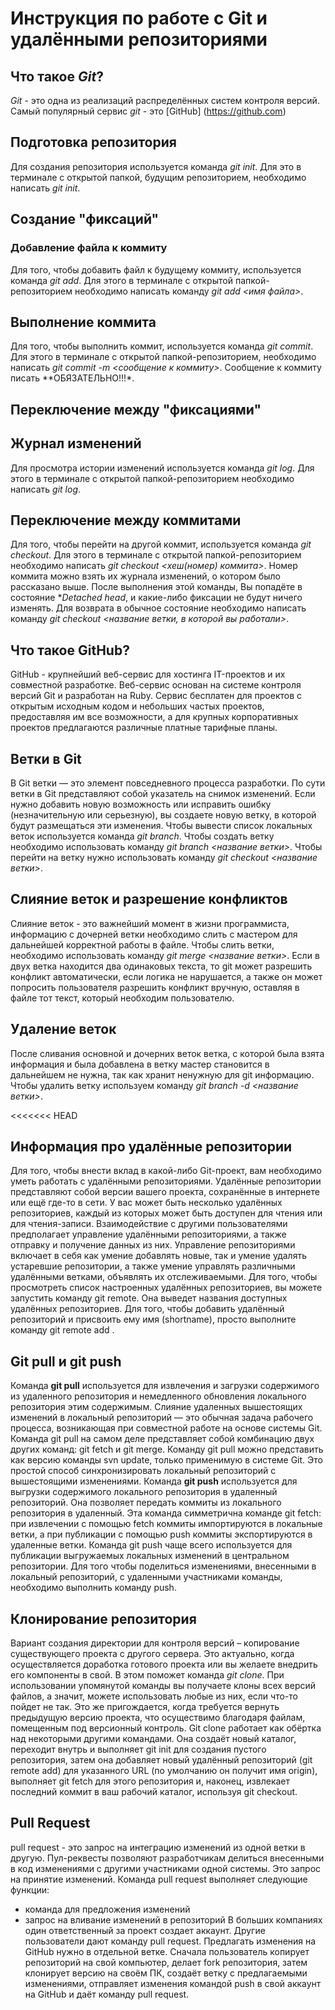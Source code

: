 # Инструкция по работе с Git и удалёнными репозиториями

## Что такое *Git*?
*Git* - это одна из реализаций распределённых систем контроля версий. Самый популярный сервис *git* - это [GitHub] (https://github.com)
## Подготовка репозитория
Для создания репозитория используется команда *git init*. Для это в терминале с открытой папкой, будущим репозиторием, необходимо написать *git init*.
## Создание "фиксаций"

### Добавление файла к коммиту
Для того, чтобы добавить файл к будущему коммиту, используется команда *git add*. Для этого в терминале с открытой папкой-репозиторием необходимо написать команду *git add <имя файла>*.

## Выполнение коммита 
Для того, чтобы выполнить коммит, используется команда *git commit*. Для этого в терминале с открытой папкой-репозиторием, необходимо написать *git commit -m <сообщение к коммиту>*. Сообщение к коммиту писать **ОБЯЗАТЕЛЬНО!!!*.

## Переключение между "фиксациями"

## Журнал изменений
Для просмотра истории изменений используется команда *git log*. Для этого в терминале с открытой папкой-репозиторием необходимо написать *git log*.

## Переключение между коммитами
Для того, чтобы перейти на другой коммит, используется команда *git checkout*. Для этого в терминале с открытой папкой-репозиторием необходимо написать *git checkout <хеш(номер) коммита>*. Номер коммита можно взять их журнала изменений, о котором было рассказано выше. После выполнения этой команды, Вы попадёте в состояние **Detached head*, и какие-либо фиксации не будут ничего изменять. Для возврата в обычное состояние необходимо написать команду *git checkout <название ветки, в  которой вы работали>*.

## Что такое GitHub?
GitHub - крупнейший веб-сервис для хостинга IT-проектов и их совместной разработке. Веб-сервис основан на системе контроля версий Git и разработан на Ruby. Сервис бесплатен для проектов с открытым исходным кодом и небольших частых проектов, предоставляя им все возможности, а для крупных корпоративных проектов предлагаются различные платные тарифные планы.

## Ветки в Git
В Git ветки — это элемент повседневного процесса разработки. По сути ветки в Git представляют собой указатель на снимок изменений. Если нужно добавить новую возможность или исправить ошибку (незначительную или серьезную), вы создаете новую ветку, в которой будут размещаться эти изменения. Чтобы вывести список локальных веток используется команда *git branch*. Чтобы создать ветку необходимо использовать команду *git branch <название ветки>*. Чтобы перейти на ветку нужно использовать команду *git checkout <название ветки>*.

## Слияние веток и разрешение конфликтов
Слияние веток - это важнейший момент в жизни программиста, информацию с дочерней ветки необходимо слить с мастером для дальнейшей корректной работы в файле. Чтобы слить ветки, необходимо использовать команду *git merge <название ветки>*. Если в двух ветка находится два одинаковых текста, то git может разрешить конфликт автоматически, если логика не нарушается, а также он может попросить  пользователя разрешить конфликт вручную, оставляя в файле тот текст, который необходим пользователю.

## Удаление веток
После сливания основной и дочерних веток ветка, с которой была взята информация и была добавлена в ветку мастер становится в дальнейшем не нужна, так как хранит ненужную для git информацию. Чтобы удалить ветку используем команду *git branch -d <название ветки>*.

<<<<<<< HEAD
## Информация про удалённые репозитории
Для того, чтобы внести вклад в какой-либо Git-проект, вам необходимо уметь работать с удалёнными репозиториями. Удалённые репозитории представляют собой версии вашего проекта, сохранённые в интернете или ещё где-то в сети. У вас может быть несколько удалённых репозиториев, каждый из которых может быть доступен для чтения или для чтения-записи. Взаимодействие с другими пользователями предполагает управление удалёнными репозиториями, а также отправку и получение данных из них. Управление репозиториями включает в себя как умение добавлять новые, так и умение удалять устаревшие репозитории, а также умение управлять различными удалёнными ветками, объявлять их отслеживаемыми. Для того, чтобы просмотреть список настроенных удалённых репозиториев, вы можете запустить команду git remote. Она выведет названия доступных удалённых репозиториев. Для того, чтобы добавить удалённый репозиторий и присвоить ему имя (shortname), просто выполните команду git remote add <shortname>.

## Git pull и git push
Команда **git pull** используется для извлечения и загрузки содержимого из удаленного репозитория и немедленного обновления локального репозитория этим содержимым. Слияние удаленных вышестоящих изменений в локальный репозиторий — это обычная задача рабочего процесса, возникающая при совместной работе на основе системы Git. Команда git pull на самом деле представляет собой комбинацию двух других команд: git fetch и git merge. Команду git pull можно представить как версию команды svn update, только применимую в системе Git. Это простой способ синхронизировать локальный репозиторий с вышестоящими изменениями. Команда **git push** используется для выгрузки содержимого локального репозитория в удаленный репозиторий. Она позволяет передать коммиты из локального репозитория в удаленный. Эта команда симметрична команде git fetch: при извлечении с помощью fetch коммиты импортируются в локальные ветки, а при публикации с помощью push коммиты экспортируются в удаленные ветки. Команда git push чаще всего используется для публикации выгружаемых локальных изменений в центральном репозитории. Для того чтобы поделиться изменениями, внесенными в локальный репозиторий, с удаленными участниками команды, необходимо выполнить команду push.

## Клонирование репозитория
 Вариант создания директории для контроля версий – копирование существующего проекта с другого сервера. Это актуально, когда осуществляется доработка готового проекта или вы желаете внедрить его компоненты в свой. В этом поможет команда *git clone*. При использовании упомянутой команды вы получаете клоны всех версий файлов, а значит, можете использовать любые из них, если что-то пойдет не так. Это же пригождается, когда требуется вернуть предыдущую версию проекта, что осуществимо благодаря файлам, помещенным под версионный контроль. Git clone работает как обёртка над некоторыми другими командами. Она создаёт новый каталог, переходит внутрь и выполняет git init для создания пустого репозитория, затем она добавляет новый удалённый репозиторий (git remote add) для указанного URL (по умолчанию он получит имя origin), выполняет git fetch для этого репозитория и, наконец, извлекает последний коммит в ваш рабочий каталог, используя git checkout. 
 
## Pull Request
pull request - это запрос на интеграцию изменений из одной ветки в другую. Пул-реквесты позволяют разработчикам делиться внесенными в код изменениями с другими участниками одной системы. Это запрос на принятие изменений. Команда pull request выполняет следующие функции:
+ команда для предложения изменений
+ запрос на вливание изменений в репозиторий
В больших компаниях один ответственный за проект создает аккаунт. Другие пользователи дают команду pull request. Предлагать изменения на GitHub нужно в отдельной ветке. Сначала пользователь копирует репозиторий на свой компьютер, делает fork репозитория, затем клонирует версию на своём ПК, создаёт ветку с предлагаемыми изменениями, отправляет изменения командой push в свой аккаунт на GitHub и даёт команду pull request.

